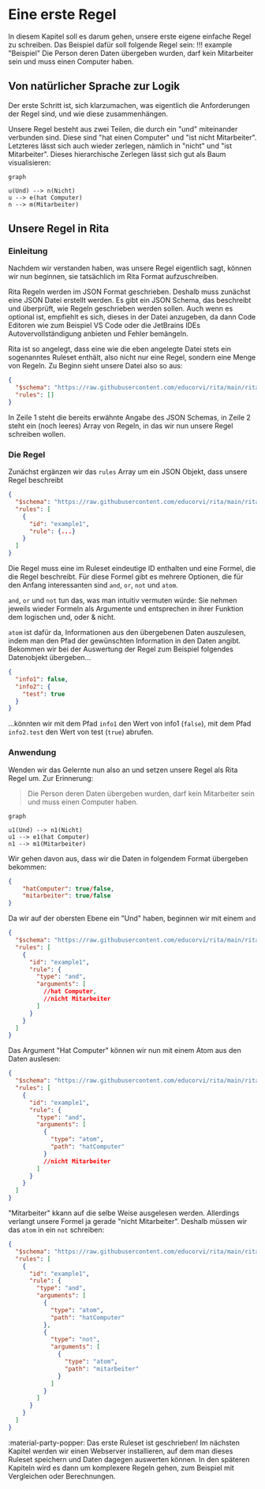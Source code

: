 # Eine erste Regel
In diesem Kapitel soll es darum gehen, unsere erste eigene einfache Regel zu schreiben.
Das Beispiel dafür soll folgende Regel sein:
!!! example "Beispiel" 
    Die Person deren Daten übergeben wurden, darf kein Mitarbeiter sein und muss einen Computer haben.
## Von natürlicher Sprache zur Logik
Der erste Schritt ist, sich klarzumachen, was eigentlich die Anforderungen der Regel sind, und wie diese zusammenhängen. 

Unsere Regel besteht aus zwei Teilen, die durch ein "und" miteinander verbunden sind. Diese sind "hat einen Computer" und "ist nicht Mitarbeiter". Letzteres lässt sich auch wieder zerlegen, nämlich in "nicht" und "ist Mitarbeiter". Dieses hierarchische Zerlegen lässt sich gut als Baum visualisieren:
```mermaid
graph

u(Und) --> n(Nicht)
u --> e(hat Computer)
n --> m(Mitarbeiter)
```

## Unsere Regel in Rita
### Einleitung
Nachdem wir verstanden haben, was unsere Regel eigentlich sagt, können wir nun beginnen, sie tatsächlich im Rita Format aufzuschreiben. 

Rita Regeln werden im JSON Format geschrieben. Deshalb muss zunächst eine JSON Datei erstellt werden. Es gibt ein JSON Schema, das beschreibt und überprüft, wie Regeln geschrieben werden sollen. Auch wenn es optional ist, empfiehlt es sich, dieses in der Datei anzugeben, da dann Code Editoren wie zum Beispiel VS Code oder die JetBrains IDEs Autovervollständigung anbieten und Fehler bemängeln.

Rita ist so angelegt, dass eine wie die eben angelegte Datei stets ein sogenanntes Ruleset enthält, also nicht nur eine Regel, sondern eine Menge von Regeln. Zu Beginn sieht unsere Datei also so aus:
```json
{
  "$schema": "https://raw.githubusercontent.com/educorvi/rita/main/rita-core/src/schema/schema.json",
  "rules": []
}
```
In Zeile 1 steht die bereits erwähnte Angabe des JSON Schemas, in Zeile 2 steht ein (noch leeres) Array von Regeln, in das wir nun unsere Regel schreiben wollen.

### Die Regel
Zunächst ergänzen wir das `rules` Array um ein JSON Objekt, dass unsere Regel beschreibt

```json
{
  "$schema": "https://raw.githubusercontent.com/educorvi/rita/main/rita-core/src/schema/schema.json",
  "rules": [
    {
      "id": "example1",
      "rule": {...}
    }
  ]
}
```
Die Regel muss eine im Ruleset eindeutige ID enthalten und eine Formel, die die Regel beschreibt. Für diese Formel gibt es mehrere Optionen, die für den Anfang interessanten sind `and`, `or`, `not` und `atom`.

`and`, `or` und `not` tun das, was man intuitiv vermuten würde: Sie nehmen jeweils wieder Formeln als Argumente und entsprechen in ihrer Funktion dem logischen und, oder & nicht.

`atom` ist dafür da, Informationen aus den übergebenen Daten auszulesen, indem man den Pfad der gewünschten Information in den Daten angibt. Bekommen wir bei der Auswertung der Regel zum Beispiel folgendes Datenobjekt übergeben...

```json
{
  "info1": false,
  "info2": {
    "test": true
  }
}
```
...könnten wir mit dem Pfad `info1` den Wert von info1 (`false`), mit dem Pfad `info2.test` den Wert von test (`true`) abrufen.

### Anwendung
Wenden wir das Gelernte nun also an und setzen unsere Regel als Rita Regel um. Zur Erinnerung:
> Die Person deren Daten übergeben wurden, darf kein Mitarbeiter sein und muss einen Computer haben.  
```mermaid
graph

u1(Und) --> n1(Nicht)
u1 --> e1(hat Computer)
n1 --> m1(Mitarbeiter)
```

Wir gehen davon aus, dass wir die Daten in folgendem Format übergeben bekommen:
```json
{
    "hatComputer": true/false,
    "mitarbeiter": true/false
}
```
Da wir auf der obersten Ebene ein "Und" haben, beginnen wir mit einem `and`

```json
{
  "$schema": "https://raw.githubusercontent.com/educorvi/rita/main/rita-core/src/schema/schema.json",
  "rules": [
    {
      "id": "example1",
      "rule": {
        "type": "and",
        "arguments": [
          //hat Computer,
          //nicht Mitarbeiter
        ]
      }
    }
  ]
}
```
Das Argument "Hat Computer" können wir nun mit einem Atom aus den Daten auslesen:
```json
{
  "$schema": "https://raw.githubusercontent.com/educorvi/rita/main/rita-core/src/schema/schema.json",
  "rules": [
    {
      "id": "example1",
      "rule": {
        "type": "and",
        "arguments": [
          {
            "type": "atom",
            "path": "hatComputer"
          }
          //nicht Mitarbeiter
        ]
      }
    }
  ]
}
```
"Mitarbeiter" kkann auf die selbe Weise ausgelesen werden. Allerdings verlangt unsere Formel ja gerade "nicht Mitarbeiter". Deshalb müssen wir das `atom`  in ein `not` schreiben:

```json
{
  "$schema": "https://raw.githubusercontent.com/educorvi/rita/main/rita-core/src/schema/schema.json",
  "rules": [
    {
      "id": "example1",
      "rule": {
        "type": "and",
        "arguments": [
          {
            "type": "atom",
            "path": "hatComputer"
          },
          {
            "type": "not",
            "arguments": [
              {
                "type": "atom",
                "path": "mitarbeiter"
              }
            ]
          }
        ]
      }
    }
  ]
}
```
:material-party-popper: Das erste Ruleset ist geschrieben! Im nächsten Kapitel werden wir einen Webserver installieren, auf dem man dieses Ruleset speichern und Daten dagegen auswerten können. In den späteren Kapiteln wird es dann um komplexere Regeln gehen, zum Beispiel mit Vergleichen oder Berechnungen.
